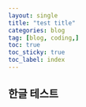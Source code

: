 ```yaml
---
layout: single
title: "test title"
categories: blog
tag: [blog, coding,]
toc: true
toc_sticky: true
toc_label: index
---
```


## 한글 테스트
